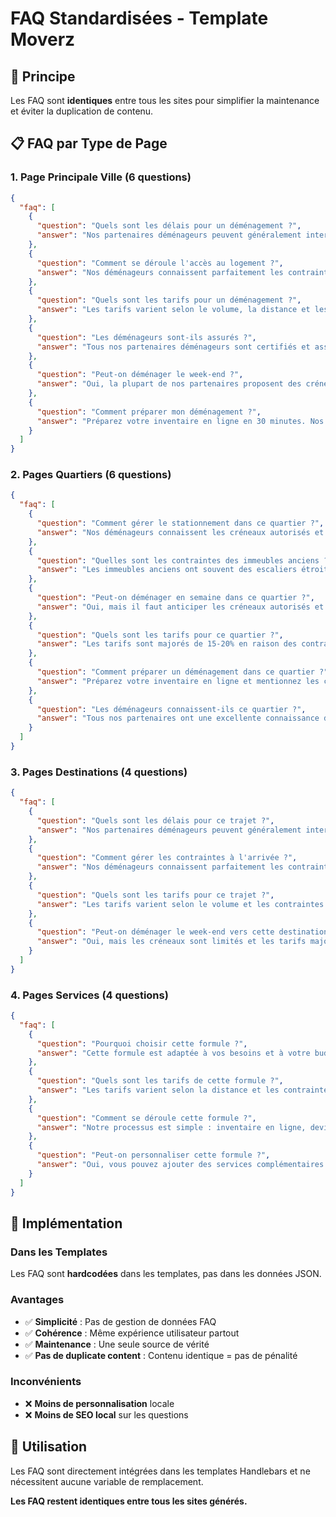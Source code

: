 # FAQ Standardisées - Template Moverz

## 🎯 Principe
Les FAQ sont **identiques** entre tous les sites pour simplifier la maintenance et éviter la duplication de contenu.

## 📋 FAQ par Type de Page

### 1. **Page Principale Ville** (6 questions)

```json
{
  "faq": [
    {
      "question": "Quels sont les délais pour un déménagement ?",
      "answer": "Nos partenaires déménageurs peuvent généralement intervenir sous 7 jours. Pour les déménagements urgents, certains peuvent se libérer en 48h selon la période."
    },
    {
      "question": "Comment se déroule l'accès au logement ?",
      "answer": "Nos déménageurs connaissent parfaitement les contraintes locales : rues étroites, stationnement limité, immeubles anciens. Ils s'adaptent aux créneaux autorisés et optimisent les horaires."
    },
    {
      "question": "Quels sont les tarifs pour un déménagement ?",
      "answer": "Les tarifs varient selon le volume, la distance et les contraintes d'accès. Comptez 300-500€ pour un studio, 500-800€ pour un T2/T3, 800-1500€ pour une maison."
    },
    {
      "question": "Les déménageurs sont-ils assurés ?",
      "answer": "Tous nos partenaires déménageurs sont certifiés et assurés. Nous vérifions régulièrement leur couverture d'assurance et leur qualité de service."
    },
    {
      "question": "Peut-on déménager le week-end ?",
      "answer": "Oui, la plupart de nos partenaires proposent des créneaux week-end. Les tarifs peuvent être majorés de 20-30% selon les prestations."
    },
    {
      "question": "Comment préparer mon déménagement ?",
      "answer": "Préparez votre inventaire en ligne en 30 minutes. Nos déménageurs vous conseilleront sur l'emballage, les créneaux optimaux et les contraintes spécifiques à votre quartier."
    }
  ]
}
```

### 2. **Pages Quartiers** (6 questions)

```json
{
  "faq": [
    {
      "question": "Comment gérer le stationnement dans ce quartier ?",
      "answer": "Nos déménageurs connaissent les créneaux autorisés et les zones de déchargement temporaire. Ils optimisent les horaires et utilisent des véhicules adaptés aux rues étroites."
    },
    {
      "question": "Quelles sont les contraintes des immeubles anciens ?",
      "answer": "Les immeubles anciens ont souvent des escaliers étroits et des contraintes d'accès. Nos déménageurs s'adaptent avec du matériel spécialisé et des techniques appropriées."
    },
    {
      "question": "Peut-on déménager en semaine dans ce quartier ?",
      "answer": "Oui, mais il faut anticiper les créneaux autorisés et éviter les heures de pointe. Nos partenaires connaissent les meilleurs horaires pour ce quartier."
    },
    {
      "question": "Quels sont les tarifs pour ce quartier ?",
      "answer": "Les tarifs sont majorés de 15-20% en raison des contraintes d'accès. Comptez 350-600€ pour un studio, 600-950€ pour un T2/T3."
    },
    {
      "question": "Comment préparer un déménagement dans ce quartier ?",
      "answer": "Préparez votre inventaire en ligne et mentionnez les contraintes d'accès. Nos déménageurs vous conseilleront sur l'optimisation des créneaux et du matériel."
    },
    {
      "question": "Les déménageurs connaissent-ils ce quartier ?",
      "answer": "Tous nos partenaires ont une excellente connaissance du quartier : rues, contraintes, créneaux autorisés. Ils s'adaptent aux spécificités de ce quartier historique."
    }
  ]
}
```

### 3. **Pages Destinations** (4 questions)

```json
{
  "faq": [
    {
      "question": "Quels sont les délais pour ce trajet ?",
      "answer": "Nos partenaires déménageurs peuvent généralement intervenir sous 7 jours. Pour les déménagements urgents, certains peuvent se libérer en 48h selon la période."
    },
    {
      "question": "Comment gérer les contraintes à l'arrivée ?",
      "answer": "Nos déménageurs connaissent parfaitement les contraintes de destination : créneaux autorisés, zones de déchargement, contraintes de circulation. Ils s'adaptent aux spécificités de chaque zone."
    },
    {
      "question": "Quels sont les tarifs pour ce trajet ?",
      "answer": "Les tarifs varient selon le volume et les contraintes d'accès. Comptez 800-1200€ pour un studio, 1200-1800€ pour un T2/T3, 1800-3000€ pour une maison."
    },
    {
      "question": "Peut-on déménager le week-end vers cette destination ?",
      "answer": "Oui, mais les créneaux sont limités et les tarifs majorés de 20-30%. Il est recommandé de privilégier la semaine pour éviter les embouteillages."
    }
  ]
}
```

### 4. **Pages Services** (4 questions)

```json
{
  "faq": [
    {
      "question": "Pourquoi choisir cette formule ?",
      "answer": "Cette formule est adaptée à vos besoins et à votre budget. Elle offre le meilleur rapport qualité-prix pour votre type de déménagement."
    },
    {
      "question": "Quels sont les tarifs de cette formule ?",
      "answer": "Les tarifs varient selon la distance et les contraintes d'accès. Consultez notre grille tarifaire ou demandez un devis personnalisé gratuit."
    },
    {
      "question": "Comment se déroule cette formule ?",
      "answer": "Notre processus est simple : inventaire en ligne, devis personnalisé, planification, déménagement par nos partenaires certifiés."
    },
    {
      "question": "Peut-on personnaliser cette formule ?",
      "answer": "Oui, vous pouvez ajouter des services complémentaires comme l'emballage d'objets fragiles ou le démontage de meubles. Ces options sont facturées en supplément."
    }
  ]
}
```

## 🔧 Implémentation

### **Dans les Templates**
Les FAQ sont **hardcodées** dans les templates, pas dans les données JSON.

### **Avantages**
- ✅ **Simplicité** : Pas de gestion de données FAQ
- ✅ **Cohérence** : Même expérience utilisateur partout
- ✅ **Maintenance** : Une seule source de vérité
- ✅ **Pas de duplicate content** : Contenu identique = pas de pénalité

### **Inconvénients**
- ❌ **Moins de personnalisation** locale
- ❌ **Moins de SEO local** sur les questions

## 📝 Utilisation

Les FAQ sont directement intégrées dans les templates Handlebars et ne nécessitent aucune variable de remplacement.

**Les FAQ restent identiques entre tous les sites générés.**
